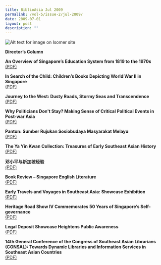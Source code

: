 ```yaml
---
title: BiblioAsia Jul 2009
permalink: /vol-5/issue-2/jul-2009/
date: 2009-07-01
layout: post
description: ""
---
```

![Alt text for image on Isomer site](/images/covers/ba5-2.jpg)

**Director’s Column**

**An Overview of Singapore’s Education System from 1819 to the 1970s** <br>
[(PDF)](/files/pdf/vol-5/issue-2/v5-issue2_EducationSystem.pdf)

**In Search of the Child: Children’s Books Depicting World War II in Singapore** <br>
[(PDF)](/files/pdf/vol-5/issue-2/v5-issue2_ChildrenBooks.pdf)

**Journey to the West: Dusty Roads, Stormy Seas and Transcendence** <br>
[(PDF)](/files/pdf/vol-5/issue-2/v5-issue2_JourneyWest.pdf)

**Why Politicians Don't Stay? Making Sense of Critical Political Events in Post-war Asia** <br>
[(PDF)](/files/pdf/vol-5/issue-2/v5-issue2_CriticalPolitical.pdf)

**Pantun: Sumber Rujukan Sosiobudaya Masyarakat Melayu** <br>
[(PDF)](/files/pdf/vol-5/issue-2/v5-issue2_PantunSumber.pdf)

**The Ya Yin Kwan Collection: Treasures of Early Southeast Asian History** <br>
[(PDF)](/files/pdf/vol-5/issue-2/v5-issue2_YaYinKwan.pdf)

**邓小平与新加坡经验** <br>
[(PDF)](/files/pdf/vol-5/issue-2/v5-issue2_Chinese.pdf)

**Book Review – Singapore English Literature** <br>
[(PDF)](/files/pdf/vol-5/issue-2/v5-issue2_EnglishLiterature.pdf)

**Early Travels and Voyages in Southeast Asia: Showcase Exhibition** <br>
[(PDF)](/files/pdf/vol-5/issue-2/v5-issue2_TravelsVoyages.pdf)

**Heritage Road Show IV Commemorates 50 Years of Singapore’s Self-governance** <br>
[(PDF)](/files/pdf/vol-5/issue-2/V5-issue2_HeritageRoad.pdf)

**Legal Deposit Showcase Heightens Public Awareness** <br>
[(PDF)](/files/pdf/vol-5/issue-2/v5-issue2_LegalDeposit.pdf)

**14th General Conference of the Congress of Southeast Asian Librarians (CONSAL): Towards Dynamic Libraries and Information Services in Southeast Asian Countries** <br>
[(PDF)](/files/pdf/vol-5/issue-2/v5-issue2_DynamicLibraries.pdf)